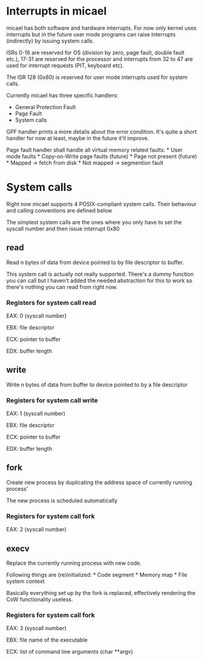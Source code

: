 # Interrupts in micael

micael has both software and hardware interrupts. For now only kernel uses interrupts but in the future user mode programs can raise interrupts (indirectly) by issuing system calls.

ISRs 0-16 are reserved for OS (division by zero, page fault, double fault etc.), 17-31 are reserved for the processor and interrupts from 32 to 47 are used for interrupt requests (PIT, keyboard etc).

The ISR 128 (0x80) is reserved for user mode interrupts used for system calls.

Currently micael has three specific handlers:
   * General Protection Fault
   * Page Fault
   * System calls

GPF handler prints a more details about the error condition. It's quite a short handler for now at least, maybe in the future it'll improve.

Page fault handler shall handle all virtual memory related faults:
	* User mode faults
	   * Copy-on-Write page faults (future)
	   * Page not present (future)
	      * Mapped     -> fetch from disk
		  * Not mapped -> segmention fault


# System calls

Right now micael supports 4 POSIX-compliant system calls. Their behaviour and calling conventions are defined below

The simplest system calls are the ones where you only have to set the syscall number and then issue interrupt 0x80

## read

Read n bytes of data from device pointed to by file descriptor to buffer.

This system call is actually not really supported. There's a dummy function you can call but I haven't added the needed abstraction for this to work so there's nothing you can read from right now.

### Registers for system call read
EAX: 0 (syscall number)

EBX: file descriptor

ECX: pointer to buffer

EDX: buffer length


## write

Write n bytes of data from buffer to device pointed to by a file descriptor

### Registers for system call write

EAX: 1 (syscall number)

EBX: file descriptor

ECX: pointer to buffer

EDX: buffer length

## fork

Create new process by duplicating the address space of currently running process'

The new process is scheduled automatically

### Registers for system call fork

EAX: 2 (syscall number)

## execv

Replace the currently running process with new code.

Following things are (re)initialized:
	* Code segment
	* Memory map
	* File system context

Basically everything set up by the fork is replaced, effectively rendering the CoW functionality useless.

### Registers for system call fork
EAX: 3 (syscall number)

EBX: file name of the executable

ECX: list of command line arguments (char **argv)
